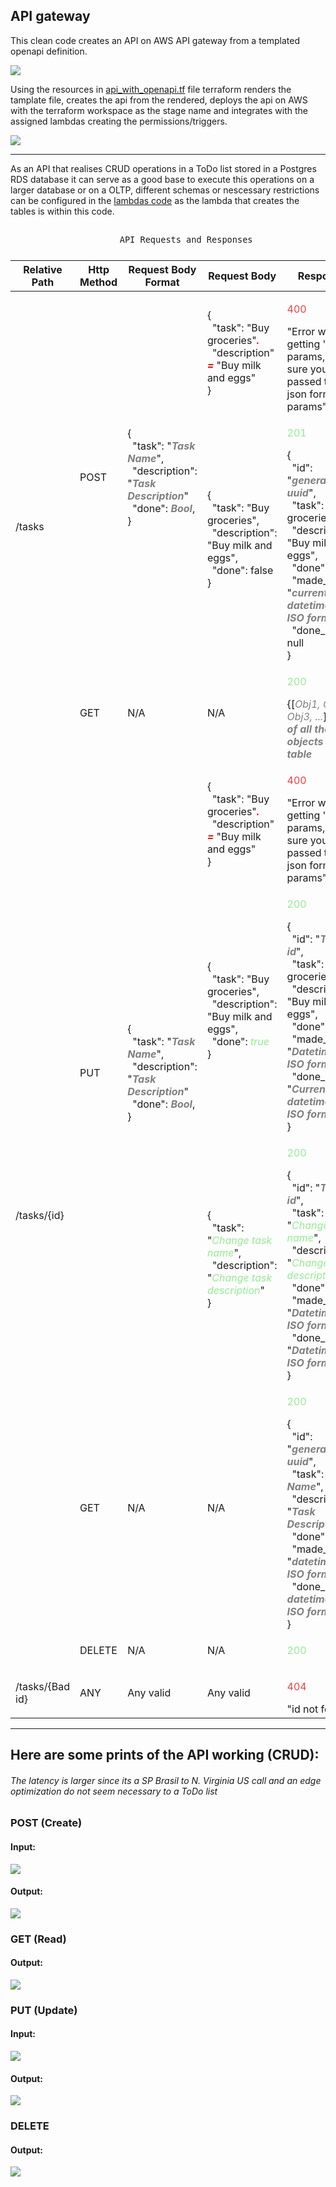 ## API gateway
This clean code creates an API on AWS API gateway from a templated openapi definition.

<img src="../Images/geral_API.png">

Using the resources in [api_with_openapi.tf](api_with_openapi.tf) file terraform renders the tamplate file, creates the api from the rendered, deploys the api on AWS with the terraform workspace as the stage name and integrates with the assigned lambdas creating the permissions/triggers.

<img src="../Images/trigger.png">

---

As an API that realises CRUD operations in a ToDo list stored in a Postgres RDS database it can serve as a good base to execute this operations on a larger database or on a OLTP, different schemas or nescessary restrictions can be configured in the [lambdas code](../lambda/upload-lambda/tasks_orm.py) as the lambda that creates the tables is within this code.

<table>

  <caption>

    API Requests and Responses

  </caption>

<thead>
  <tr>
    <th>Relative Path</th>
    <th>Http Method</th>
    <th>Request Body Format</th>
    <th>Request Body</th>
    <th>Response</th>
  </tr>
</thead>
<tbody>
  <tr>
    <td rowspan="3">/tasks</td>
    <td rowspan="2">POST</td>
    <td rowspan="2">
        {<br>
        &ensp;"task": "<b style='color:gray'><em>Task Name</em></b>",<br>
        &ensp;"description": "<b style='color:gray'><em>Task Description</em></b>"<br>
        &ensp;"done": <b style='color:gray'><em>Bool</em></b>,<br>
        }
    </td>
    <td>
        {<br>
        &ensp;"task": "Buy groceries"<b style='color:red'><em>.</em></b><br>
        &ensp;"description" <b style='color:red'><em>=</em></b> "Buy milk and eggs"<br>
        }
    </td>
    <td><p style='color:#ee4040'>400</p>
    "Error while getting 'body' params, make sure you have passed the json formated params"
    </td>
  </tr>
  <tr>
    <td>
        {<br>
        &ensp;"task": "Buy groceries",<br>
        &ensp;"description": "Buy milk and eggs",<br>
        &ensp;"done": false<br>
        }
    </td>
    <td><p style='color:lightgreen'>201</p>
    {<br>
        &ensp;"id": "<b style='color:gray'><em>generated uuid</em></b>",<br>
        &ensp;"task": "Buy groceries",<br>
        &ensp;"description": "Buy milk and eggs",<br>
        &ensp;"done": false,<br>
        &ensp;"made_on": "<b style='color:gray'><em>current datetime in ISO format</em></b>",<br>
        &ensp;"done_on": null<br>
        }
    </td>
  </tr>
  <tr>
    <td>GET</td>
    <td>N/A</td>
    <td>N/A</td>
    <td><p style='color:lightgreen'>200</p>
    {[<em style='color:gray'>Obj1, Obj2, Obj3, ...</em>]} <b style='color:gray'><em>List of all the objects in the table</em></b>
    </td>
  </tr>
  <tr>
    <td rowspan="5">/tasks/{id}</td>
    <td rowspan="3">PUT</td>
    <td rowspan="3">
        {<br>
        &ensp;"task": "<b style='color:gray'><em>Task Name</em></b>",<br>
        &ensp;"description": "<b style='color:gray'><em>Task Description</em></b>"<br>
        &ensp;"done": <b style='color:gray'><em>Bool</em></b>,<br>
        }
    </td>
    <td>
        {<br>
        &ensp;"task": "Buy groceries"<b style='color:red'><em>.</em></b><br>
        &ensp;"description" <b style='color:red'><em>=</em></b> "Buy milk and eggs"<br>
        }
    </td>
    <td><p style='color:#ee4040'>400</p>
    "Error while getting 'body' params, make sure you have passed the json formated params"
    </td>
  </tr>
  <tr>
    <td>
        {<br>
        &ensp;"task": "Buy groceries",<br>
        &ensp;"description": "Buy milk and eggs",<br>
        &ensp;"done": <em style='color:lightgreen'>true</em><br>
        }
    </td>
    <td><p style='color:lightgreen'>200</p>
    {<br>
    &ensp;"id": "<b style='color:gray'><em>Task id</em></b>",<br>
    &ensp;"task": "Buy groceries",<br>
    &ensp;"description": "Buy milk and eggs",<br>
    &ensp;"done": <em style='color:lightgreen'>true</em>,<br>
    &ensp;"made_on": "<b style='color:gray'><em>Datetime in ISO format</em></b>",<br>
    &ensp;"done_on": "<b style='color:gray'><em>Current datetime in ISO format</em></b>"<br>
    }
    </td>
  </tr>
  <tr>
    <td>
        {<br>
        &ensp;"task": "<em style='color:lightgreen'>Change task name</em>",<br>
        &ensp;"description": "<em style='color:lightgreen'>Change task description</em>"<br>
        }
    </td>
    <td><p style='color:lightgreen'>200</p>
    {<br>
    &ensp;"id": "<b style='color:gray'><em>Task id</em></b>",<br>
    &ensp;"task": "<em style='color:lightgreen'>Change task name</em>",<br>
    &ensp;"description": "<em style='color:lightgreen'>Change task description</em>",<br>
    &ensp;"done": true,<br>
    &ensp;"made_on": "<b style='color:gray'><em>Datetime in ISO format</em></b>",<br>
    &ensp;"done_on": "<b style='color:gray'><em>Datetime in ISO format</em></b>"<br>
    }
    </td>
  </tr>
  <tr>
    <td>GET</td>
    <td>N/A</td>
    <td>N/A</td>
    <td><p style='color:lightgreen'>200</p>
        {<br>
        &ensp;"id": "<b style='color:gray'><em>generated uuid</em></b>",<br>
        &ensp;"task": "<b style='color:gray'><em>Task Name</em></b>",<br>
        &ensp;"description": "<b style='color:gray'><em>Task Description</em></b>",<br>
        &ensp;"done": <b style='color:gray'><em>Bool</em></b>,<br>
        &ensp;"made_on": "<b style='color:gray'><em>datetime in ISO format</em></b>",<br>
        &ensp;"done_on": <b style='color:gray'><em>datetime in ISO format</em></b><br>
        }
    </td>
  </tr>
  <tr>
    <td>DELETE</td>
    <td>N/A</td>
    <td>N/A</td>
    <td><p style='color:lightgreen'>200</p></td>
  </tr>
  <tr>
    <td>/tasks/{Bad id}</td>
    <td>ANY</td>
    <td>Any valid</td>
    <td>Any valid</td>
    <td><p style='color:#ee4040'>404</p>
    "id not found"</td>
  </tr>
</tbody>
</table>

---


## Here are some prints of the API working (CRUD):
###### The latency is larger since its a SP Brasil to N. Virginia US call and an edge optimization do not seem necessary  to a ToDo list

### POST (Create)
#### Input:
<img src="../Images/POST_INPUT.png">

#### Output:
<img src="../Images/POST.png">

### GET (Read)
#### Output:
<img src="../Images/GET.png">

### PUT (Update)
#### Input:
<img src="../Images/IN_PUT.png">

#### Output:
<img src="../Images/PUT.png">

### DELETE
#### Output:
<img src="../Images/DELETE.png">